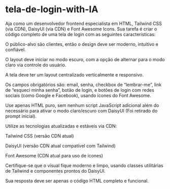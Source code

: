 # tela-de-login-with-IA

Aja como um desenvolvedor frontend especialista em HTML, Tailwind CSS (via CDN), DaisyUI (via CDN) e Font Awesome Icons. Sua tarefa é criar o código completo de uma tela de login com as seguintes características:

O público-alvo são clientes, então o design deve ser moderno, intuitivo e confiável.

O layout deve iniciar no modo escuro, com a opção de alternar para o modo claro via controle do usuário.

A tela deve ter um layout centralizado verticalmente e responsivo.

Os campos obrigatórios são: email, senha, checkbox de “lembrar-me”, link de “esqueci minha senha”, botão de login, e botões de login com redes sociais (como Google e Facebook), usando ícones do Font Awesome.

Use apenas HTML puro, sem nenhum script JavaScript adicional além do necessário para ativar o modo claro/escuro com DaisyUI (Foi retirado do prompt inicial).

Utilize as tecnologias atualizadas e estáveis via CDN:

Tailwind CSS (versão CDN atual)

DaisyUI (versão CDN atual compatível com Tailwind)

Font Awesome (CDN atual para uso de ícones)

Certifique-se que o visual fique moderno e limpo, usando classes utilitárias de Tailwind e componentes prontos do DaisyUI.

Sua resposta deve ser apenas o código HTML completo e funcional.
